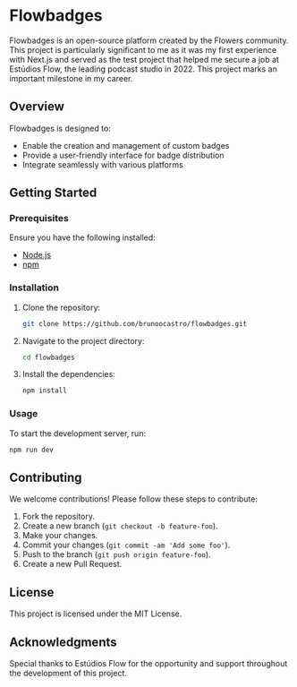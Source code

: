 # Flowbadges

Flowbadges is an open-source platform created by the Flowers community. This project is particularly significant to me as it was my first experience with Next.js and served as the test project that helped me secure a job at Estúdios Flow, the leading podcast studio in 2022. This project marks an important milestone in my career.

## Overview

Flowbadges is designed to:
- Enable the creation and management of custom badges
- Provide a user-friendly interface for badge distribution
- Integrate seamlessly with various platforms

## Getting Started

### Prerequisites

Ensure you have the following installed:
- [Node.js](https://nodejs.org/)
- [npm](https://www.npmjs.com/)

### Installation

1. Clone the repository:
    ```sh
    git clone https://github.com/brunoocastro/flowbadges.git
    ```
2. Navigate to the project directory:
    ```sh
    cd flowbadges
    ```
3. Install the dependencies:
    ```sh
    npm install
    ```

### Usage

To start the development server, run:
```sh
npm run dev
```

## Contributing

We welcome contributions! Please follow these steps to contribute:

1. Fork the repository.
2. Create a new branch (`git checkout -b feature-foo`).
3. Make your changes.
4. Commit your changes (`git commit -am 'Add some foo'`).
5. Push to the branch (`git push origin feature-foo`).
6. Create a new Pull Request.

## License

This project is licensed under the MIT License.

## Acknowledgments

Special thanks to Estúdios Flow for the opportunity and support throughout the development of this project.
